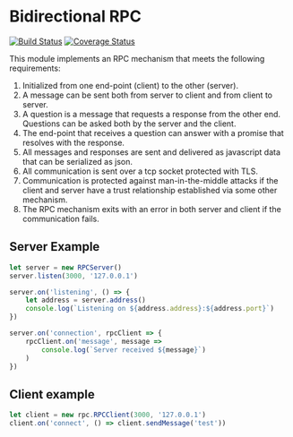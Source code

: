 # Bidirectional RPC

[![Build Status](https://travis-ci.org/mattiash/bidirectional-rpc.svg?branch=master)](https://travis-ci.org/mattiash/bidirectional-rpc) [![Coverage Status](https://coveralls.io/repos/github/mattiash/bidirectional-rpc/badge.svg?branch=master)](https://coveralls.io/github/mattiash/bidirectional-rpc?branch=master)

This module implements an RPC mechanism that meets the following requirements:

1. Initialized from one end-point (client) to the other (server).
2. A message can be sent both from server to client and from client to server.
3. A question is a message that requests a response from the other end. Questions can be asked both by the server and the client.
4. The end-point that receives a question can answer with a promise that resolves with the response.
5. All messages and responses are sent and delivered as javascript data that can be serialized as json.
6. All communication is sent over a tcp socket protected with TLS.
7. Communication is protected against man-in-the-middle attacks if the client and server have a trust relationship established via some other mechanism.
8. The RPC mechanism exits with an error in both server and client if the communication fails.

## Server Example

```javascript
let server = new RPCServer()
server.listen(3000, '127.0.0.1')

server.on('listening', () => {
    let address = server.address()
    console.log(`Listening on ${address.address}:${address.port}`)
})

server.on('connection', rpcClient => {
    rpcClient.on('message', message =>
        console.log(`Server received ${message}`)
    )
})
```

## Client example

```javascript
let client = new rpc.RPCClient(3000, '127.0.0.1')
client.on('connect', () => client.sendMessage('test'))
```
